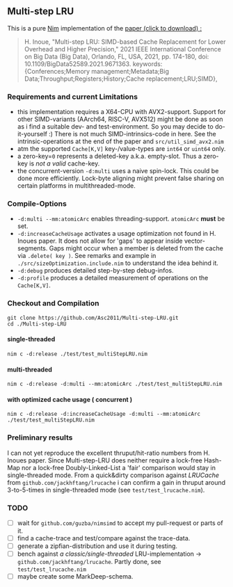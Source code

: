 ## Multi-step LRU

This is a pure [Nim](https://nim-lang.org) implementation of the [paper (click to download) : ](https://arxiv.org/pdf/2112.09981.pdf)

> H. Inoue, "Multi-step LRU: SIMD-based Cache Replacement for Lower Overhead and Higher Precision," 2021 IEEE International Conference on Big Data (Big Data), Orlando, FL, USA, 2021, pp. 174-180, doi: 10.1109/BigData52589.2021.9671363. keywords: {Conferences;Memory management;Metadata;Big Data;Throughput;Registers;History;Cache replacement;LRU;SIMD},


 ### Requirements and current Limitations 
 
- this implementation requires a X64-CPU with AVX2-support. Support for other SIMD-variants (AArch64, RISC-V, AVX512) might be done as soon as i find a suitable dev- and test-environment. So you may decide to do-it-yourself :) There is not much SIMD-intrinsics-code in here. See the intrinsic-operations at the end of the paper and `src/util_simd_avx2.nim`
- atm the supported `Cache[K,V]` key-/value-types are `int64` or `uint64` only.
- a zero-key=`0` represents a deleted-key a.k.a. empty-slot. Thus a zero-key is *not a valid* cache-key.
- the concurrent-version `-d:multi` uses a naive spin-lock. This could be done more efficiently. Lock-byte aligning might prevent false sharing on certain platforms in multithreaded-mode. 


### Compile-Options

- `-d:multi --mm:atomicArc` enables threading-support. `atomicArc` **must** be set.
- `-d:increaseCacheUsage` activates a usage optimization not found in H. Inoues paper. It does not allow for 'gaps' to appear inside vector-segments. Gaps might occur when a member is deleted from the cache via `.delete( key )`. See remarks and example in `./src/sizeOptimization.include.nim` to understand the idea behind it.
- `-d:debug` produces detailed step-by-step debug-infos.
- `-d:profile` produces a detailed measurement of operations on the `Cache[K,V]`.


### Checkout and Compilation

    git clone https://github.com/Asc2011/Multi-step-LRU.git
    cd ./Multi-step-LRU

#### single-threaded
    nim c -d:release ./test/test_multiStepLRU.nim

#### multi-threaded
    nim c -d:release -d:multi --mm:atomicArc ./test/test_multiStepLRU.nim

#### with optimized cache usage ( concurrent )
    nim c -d:release -d:increaseCacheUsage -d:multi --mm:atomicArc ./test/test_multiStepLRU.nim


### Preliminary results

I can not yet reproduce the excellent thruput/hit-ratio numbers from H. Inoues paper. Since Multi-step-LRU does neither require a lock-free Hash-Map nor a lock-free Doubly-Linked-List a 'fair' comparison would stay in single-threaded mode.
From a quick&dirty comparison against *LRUCache* from `github.com/jackhftang/lrucache` i can confirm a gain in thruput around 3-to-5-times in single-threaded mode (see `test/test_lrucache.nim`).    


### TODO
- [ ] wait for `github.com/guzba/nimsimd` to accept my pull-request or parts of it.
- [ ] find a cache-trace and test/compare against the trace-data.
- [ ] generate a zipfian-distribution and use it during testing.
- [ ] bench against *a classic/single-threaded* LRU-implementation -> `github.com/jackhftang/lrucache`. Partly done, see `test/test_lrucache.nim`
- [ ] maybe create some MarkDeep-schema.
